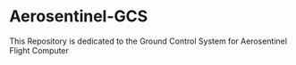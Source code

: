 # Aerosentinel-GCS
This Repository is dedicated to the Ground Control System for Aerosentinel Flight Computer
